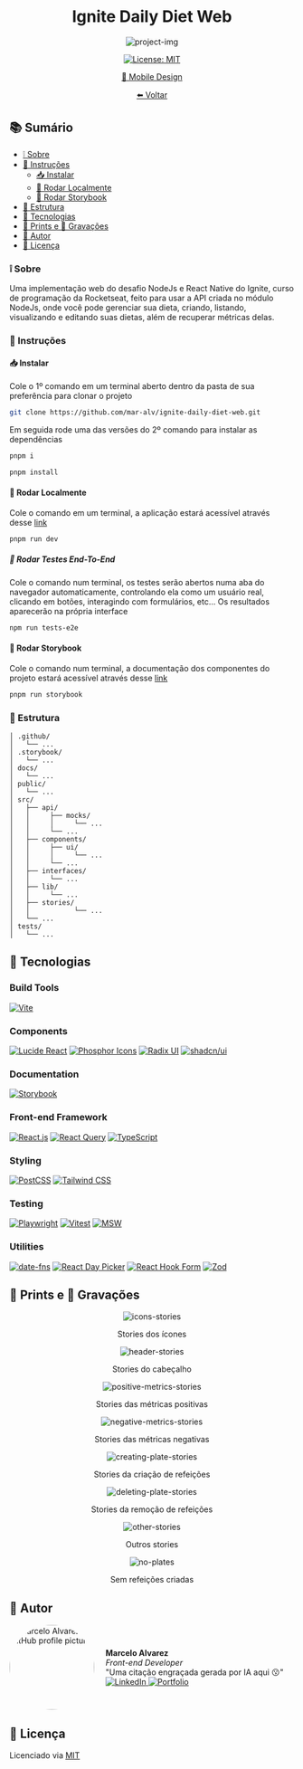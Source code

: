 <h1 align='center'>Ignite Daily Diet Web</h1>

<div align='center'>

  ![project-img](./.github/cover.jpg)
  
  [![License: MIT](https://img.shields.io/badge/License-MIT-brightgreen.svg)](https://opensource.org/licenses/MIT)

  [🎨 Mobile Design](https://www.figma.com/design/0507XcCgEpjZwM5UKuFmg5/Daily-Diet-%E2%80%A2-Desafio-React-Native-(Community)?node-id=2-12&t=UiGTDLfY7wSTv3rj-0)

  [⬅️ Voltar](../README.md)

</div>

## 📚 Sumário
- [❕ Sobre](#about)
- [📖 Instruções](#instructions)
  - [📥 Instalar](#install)
  - [🚀 Rodar Localmente](#locally)
  - [📔 Rodar Storybook](#storybook)
- [📂 Estrutura](#structure)
- [🧰 Tecnologias](#technologies)
- [📸 Prints e 🎥 Gravações](#screenshots-prints)
- [👤 Autor](#author)
- [📄 Licença](#license)

### <a id='about' style='text-decoration: none; color: inherit;'>❕ Sobre</a>
Uma implementação web do desafio NodeJs e React Native do Ignite, curso de programação da Rocketseat, feito para usar a API criada no módulo NodeJs, onde você pode gerenciar sua dieta, criando, listando, visualizando e editando suas dietas, além de recuperar métricas delas.

### <a id='instructions' style='text-decoration: none; color: inherit;'>📖 Instruções</a>
#### <a id='install' style='text-decoration: none; color: inherit;'>📥 Instalar</a>
Cole o 1º comando em um terminal aberto dentro da pasta de sua preferência para clonar o projeto
```sh
git clone https://github.com/mar-alv/ignite-daily-diet-web.git
```

Em seguida rode uma das versões do 2º comando para instalar as dependências
```sh
pnpm i
```
```sh
pnpm install
```

#### <a id='locally' style='text-decoration: none; color: inherit;'>🚀 Rodar Localmente</a>
Cole o comando em um terminal, a aplicação estará acessível através desse [link](http://localhost:5173)
```sh
pnpm run dev
```

##### <a id='e2e-tests' style='text-decoration: none; color: inherit;'>🏁 Rodar Testes End-To-End</a>
Cole o comando num terminal, os testes serão abertos numa aba do navegador automaticamente, controlando ela como um usuário real, clicando em botões, interagindo com formulários, etc... Os resultados aparecerão na própria interface
```sh
npm run tests-e2e
```

#### <a id='storybook' style='text-decoration: none; color: inherit;'>📔 Rodar Storybook</a>
Cole o comando num terminal, a documentação dos componentes do projeto estará acessível através desse [link](http://localhost:6006)
```sh
pnpm run storybook
```

### <a id='structure' style='text-decoration: none; color: inherit;'>📂 Estrutura</a>
```
│ .github/
│   └── ...
│ .storybook/
│   └── ...
│ docs/
│   └── ...
│ public/
│   └── ...
│ src/
│   ├── api/
│   │     ├── mocks/
│   │     │     └── ...
│   │     └── ...
│   ├── components/
│   │     ├── ui/
│   │     │     └── ...
│   │     └── ...
│   ├── interfaces/
│   │     └── ...
│   ├── lib/
│   │     └── ...
│ 	├──	stories/
│   │			└── ...
│   └── ...
│ tests/
│   └── ...
```

## <a id='technologies' style='text-decoration: none; color: inherit;'>🧰 Tecnologias</a>
### Build Tools
[![Vite](https://img.shields.io/badge/Vite-646CFF?style=for-the-badge&logo=vite&logoColor=white)](https://vitejs.dev/)

### Components
[![Lucide React](https://img.shields.io/badge/Lucide-2C3E50?style=for-the-badge&logo=lucide&logoColor=white)](https://lucide.dev/)
[![Phosphor Icons](https://img.shields.io/badge/Phosphor%20Icons-c4e456?style=for-the-badge&logo=phosphoricons&logoColor=black)](https://phosphoricons.com/)
[![Radix UI](https://img.shields.io/badge/Radix_UI-29ABE2?style=for-the-badge&logo=tailwind-css&logoColor=white)](https://radix-ui.com/)
[![shadcn/ui](https://img.shields.io/badge/shadcn%2Fui-000000?style=for-the-badge&logo=react&logoColor=white)](https://ui.shadcn.com)

### Documentation
[![Storybook](https://img.shields.io/badge/Storybook-FF4785?style=for-the-badge&logo=storybook&logoColor=white)](https://storybook.js.org/)

### Front-end Framework
[![React.js](https://img.shields.io/badge/React.js-61DAFB?style=for-the-badge&logo=react&logoColor=white)](https://reactjs.org/)
[![React Query](https://img.shields.io/badge/React_Query-FF4154?style=for-the-badge&logo=react-query&logoColor=white)](https://tanstack.com/query/v3)
[![TypeScript](https://img.shields.io/badge/TypeScript-3178C6?style=for-the-badge&logo=typescript&logoColor=white)](https://www.typescriptlang.org/)

### Styling
[![PostCSS](https://img.shields.io/badge/PostCSS-DD3A0A?style=for-the-badge&logo=postcss&logoColor=white)](https://postcss.org/)
[![Tailwind CSS](https://img.shields.io/badge/tailwind--css-38B2AC?style=for-the-badge&logo=tailwindcss&logoColor=white)](https://tailwindcss.com/)

### Testing
[![Playwright](https://img.shields.io/badge/Playwright-2EAD33?style=for-the-badge&logo=playwright&logoColor=white)](https://playwright.dev/)
[![Vitest](https://img.shields.io/badge/vitest-506E10?style=for-the-badge&logo=vitest&logoColor=FCC72B)](https://vitest.dev/)
[![MSW](https://img.shields.io/badge/MSW-ff6a33?style=for-the-badge&logo=msw&logoColor=white)](https://mswjs.io/)

### Utilities
[![date-fns](https://img.shields.io/badge/date--fns-770c56?style=for-the-badge&logo=date-fns&logoColor=white)](https://date-fns.org/)
[![React Day Picker](https://img.shields.io/badge/React%20Day%20Picker-42A5F5?style=for-the-badge&logo=react&logoColor=white)](https://react-day-picker.js.org/)
[![React Hook Form](https://img.shields.io/badge/React_Hook_Form-FF6B6B?style=for-the-badge&logo=react&logoColor=white)](https://react-hook-form.com/)
[![Zod](https://img.shields.io/badge/Zod-007ACC?style=for-the-badge&logo=superman&logoColor=white)](https://zod.dev/)

## <a id='screenshots-prints' style='text-decoration: none; color: inherit;'>📸 Prints e 🎥 Gravações</a>
<div align='center'>

  ![icons-stories](../.github/icons-stories.png)

  Stories dos ícones

</div>

<div align='center'>

  ![header-stories](../.github/header-stories.png)

  Stories do cabeçalho

</div>

<div align='center'>

  ![positive-metrics-stories](../.github/positive-metrics-stories.png)

  Stories das métricas positivas

</div>

<div align='center'>

  ![negative-metrics-stories](../.github/negative-metrics-stories.png)

  Stories das métricas negativas

</div>

<div align='center'>

  ![creating-plate-stories](../.github/creating-plate.gif)

  Stories da criação de refeições

</div>

<div align='center'>

  ![deleting-plate-stories](../.github/deleting-plate.gif)

  Stories da remoção de refeições

</div>


<div align='center'>

  ![other-stories](../.github/other-stories.gif)

  Outros stories

</div>

<div align='center'>

  ![no-plates](../.github/no-plates.png)

  Sem refeições criadas

</div>

## <a id='author' style='text-decoration: none; color: inherit;'>👤 Autor</a>
<div style='display: flex; align-items: center;'>
		<img src='https://github.com/mar-alv.png' alt='Marcelo Alvarez GitHub profile picture' style='width: 150px; border-radius: 50%; margin-right: 20px;'>
		<div>
				<strong>Marcelo Alvarez</strong>
				<br>
				<em>Front-end Developer</em><br>
				<span>"Uma citação engraçada gerada por IA aqui 😗"</span><br>
				<a href='https://www.linkedin.com/in/mar-alv'>
					<img
						alt='LinkedIn'
						src='https://img.shields.io/badge/LinkedIn-Marcelo%20Alvarez-0077B5?logo=linkedin&logoColor=white'
					/>
				</a>
				<a href='https://mar-alv.github.io/'>
					<img
						alt='Portfolio'
						src='https://img.shields.io/badge/Portfolio-Marcelo%20Alvarez-000?style=flat&logo=portfolio&logoColor=white'
					/>
				</a>
		</div>
</div>

## <a id='license' style='text-decoration: none; color: inherit;'>📄 Licença</a>
Licenciado via [MIT](./LICENSE)
